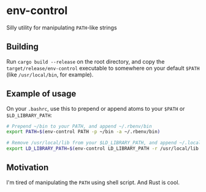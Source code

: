 # env-control

Silly utility for manipulating `PATH`-like strings

## Building

Run `cargo build --release` on the root directory, and copy the `target/release/env-control` executable to somewhere
on your default `$PATH` (like `/usr/local/bin`, for example).

## Example of usage

On your `.bashrc`, use this to prepend or append atoms to your `$PATH` or `$LD_LIBRARY_PATH`:

```bash
# Prepend ~/bin to your PATH, and append ~/.rbenv/bin
export PATH=$(env-control PATH -p ~/bin -a ~/.rbenv/bin)

# Remove /usr/local/lib from your $LD_LIBRARY_PATH, and append ~/.local/lib
export LD_LIBRARY_PATH=$(env-control LD_LIBRARY_PATH -r /usr/local/lib -a ~/.local/lib)
```

## Motivation

I'm tired of manipulating the `PATH` using shell script. And Rust is cool.
